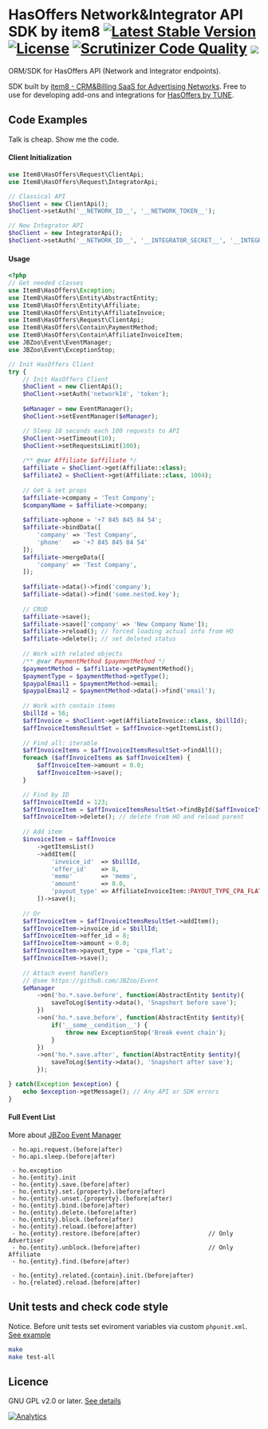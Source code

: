 # HasOffers Network&Integrator API SDK by item8    [![Latest Stable Version](https://poser.pugx.org/item8/hasoffers-sdk/v/stable)](https://packagist.org/packages/item8/hasoffers-sdk)    [![License](https://poser.pugx.org/item8/hasoffers-sdk/license)](https://packagist.org/packages/item8/hasoffers-sdk)    [![Scrutinizer Code Quality](https://scrutinizer-ci.com/g/item8/hasoffers-sdk/badges/quality-score.png?b=master)](https://scrutinizer-ci.com/g/item8/hasoffers-sdk/?branch=master) <img src="https://ci.item8.io/app/rest/builds/buildType:Others_HasOffersSdk/statusIcon" />

ORM/SDK for HasOffers API (Network and Integrator endpoints).  
  
SDK built by [item8 - CRM&Billing SaaS for Advertising Networks](https://item8.io "item8 CRM&Billing").
Free to use for developing add-ons and integrations for [HasOffers by TUNE](https://www.hasoffers.com "HasOffers").  


## Code Examples
Talk is cheap. Show me the code.

#### Client Initialization
```php
use Item8\HasOffers\Request\ClientApi;
use Item8\HasOffers\Request\IntegratorApi;

// Classical API
$hoClient = new ClientApi();
$hoClient->setAuth('__NETWORK_ID__', '__NETWORK_TOKEN__');

// New Integrator API
$hoClient = new IntegratorApi();
$hoClient->setAuth('__NETWORK_ID__', '__INTEGRATOR_SECRET__', '__INTEGRATOR_ID__');
```

#### Usage

```php
<?php
// Get needed classes
use Item8\HasOffers\Exception;
use Item8\HasOffers\Entity\AbstractEntity;
use Item8\HasOffers\Entity\Affiliate;
use Item8\HasOffers\Entity\AffiliateInvoice;
use Item8\HasOffers\Request\ClientApi;
use Item8\HasOffers\Contain\PaymentMethod;
use Item8\HasOffers\Contain\AffiliateInvoiceItem;
use JBZoo\Event\EventManager;
use JBZoo\Event\ExceptionStop;

// Init HasOffers Client
try {
    // Init HasOffers Client
    $hoClient = new ClientApi();
    $hoClient->setAuth('networkId', 'token');
    
    $eManager = new EventManager();
    $hoClient->setEventManager($eManager);

    // Sleep 10 seconds each 100 requests to API
    $hoClient->setTimeout(10);
    $hoClient->setRequestsLimit(100);
    
    /** @var Affiliate $affiliate */
    $affiliate = $hoClient->get(Affiliate::class);
    $affiliate2 = $hoClient->get(Affiliate::class, 1004);
    
    // Get & set props
    $affiliate->company = 'Test Company';
    $companyName = $affiliate->company;
    
    $affiliate->phone = '+7 845 845 84 54';
    $affiliate->bindData([
        'company' => 'Test Company',
        'phone'   => '+7 845 845 84 54'
    ]);
    $affiliate->mergeData([
        'company' => 'Test Company',
    ]);
    
    $affiliate->data()->find('company');
    $affiliate->data()->find('some.nested.key');
    
    // CRUD
    $affiliate->save();
    $affiliate->save(['company' => 'New Company Name']);
    $affiliate->reload(); // forced loading actual info from HO
    $affiliate->delete(); // set deleted status
    
    // Work with related objects
    /** @var PaymentMethod $paymentMethod */
    $paymentMethod = $affiliate->getPaymentMethod();
    $paymentType = $paymentMethod->getType(); 
    $paypalEmail1 = $paymentMethod->email; 
    $paypalEmail2 = $paymentMethod->data()->find('email');
    
    // Work with contain items
    $billId = 56;
    $affInvoice = $hoClient->get(AffiliateInvoice::class, $billId);
    $affInvoiceItemsResultSet = $affInvoice->getItemsList();
    
    // Find all: iterable
    $affInvoiceItems = $affInvoiceItemsResultSet->findAll();
    foreach ($affInvoiceItems as $affInvoiceItem) {
        $affInvoiceItem->amount = 0.0;
        $affInvoiceItem->save();
    }

    // Find by ID
    $affInvoiceItemId = 123;
    $affInvoiceItem = $affInvoiceItemsResultSet->findById($affInvoiceItemId);
    $affInvoiceItem->delete(); // delete from HO and reload parent
    
    // Add item
    $invoiceItem = $affInvoice
        ->getItemsList()
        ->addItem([
            'invoice_id'  => $billId,
            'offer_id'    => 8,
            'memo'        => 'memo',
            'amount'      => 0.0,
            'payout_type' => AffiliateInvoiceItem::PAYOUT_TYPE_CPA_FLAT
        ])->save();
    
    // Or
    $affInvoiceItem = $affInvoiceItemsResultSet->addItem();
    $affInvoiceItem->invoice_id = $billId;
    $affInvoiceItem->offer_id = 8;
    $affInvoiceItem->amount = 0.0;
    $affInvoiceItem->payout_type = 'cpa_flat';
    $affInvoiceItem->save();
    
    // Attach event handlers
    // @see https://github.com/JBZoo/Event
    $eManager
        ->on('ho.*.save.before', function(AbstractEntity $entity){
            saveToLog($entity->data(), 'Snapshort before save');
        })
        ->on('ho.*.save.before', function(AbstractEntity $entity){
            if('__some__condition__') {
                throw new ExceptionStop('Break event chain');
            }
        })
        ->on('ho.*.save.after', function(AbstractEntity $entity){
            saveToLog($entity->data(), 'Snapshort after save');
        });

} catch(Exception $exception) {
    echo $exception->getMessage(); // Any API or SDK errors
}
```


#### Full Event List
More about [JBZoo Event Manager](https://github.com/JBZoo/Event)

```
 - ho.api.request.(before|after)
 - ho.api.sleep.(before|after)
 
 - ho.exception
 - ho.{entity}.init
 - ho.{entity}.save.(before|after)
 - ho.{entity}.set.{property}.(before|after)
 - ho.{entity}.unset.{property}.(before|after)
 - ho.{entity}.bind.(before|after)
 - ho.{entity}.delete.(before|after)
 - ho.{entity}.block.(before|after)
 - ho.{entity}.reload.(before|after)
 - ho.{entity}.restore.(before|after)                   // Only Advertiser 
 - ho.{entity}.unblock.(before|after)                   // Only Affiliate
 - ho.{entity}.find.(before|after)

 - ho.{entity}.related.{contain}.init.(before|after)
 - ho.{related}.reload.(before|after)
```


## Unit tests and check code style
Notice. Before unit tests set eviroment variables via custom `phpunit.xml`. [See example](https://github.com/item8/hasoffers-sdk/blob/master/phpunit.xml.dist)
```sh
make
make test-all
```

## Licence
GNU GPL v2.0 or later. [See details](https://github.com/item8/hasoffers-sdk/blob/master/LICENSE.md)


[![Analytics](https://ga-beacon.appspot.com/UA-123168469-1/hasoffers-sdk)](https://github.com/igrigorik/ga-beacon)

